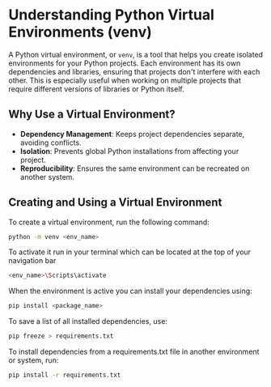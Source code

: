 # Understanding Python Virtual Environments (venv)

A Python virtual environment, or `venv`, is a tool that helps you create isolated environments for your Python projects. Each environment has its own dependencies and libraries, ensuring that projects don't interfere with each other. This is especially useful when working on multiple projects that require different versions of libraries or Python itself.

## Why Use a Virtual Environment?

- **Dependency Management**: Keeps project dependencies separate, avoiding conflicts.
- **Isolation**: Prevents global Python installations from affecting your project.
- **Reproducibility**: Ensures the same environment can be recreated on another system.

## Creating and Using a Virtual Environment

To create a virtual environment, run the following command:
```bash
python -m venv <env_name>
```

To activate it run in your terminal which can be located at the top of your navigation bar
```bash
<env_name>\Scripts\activate
```

When the environment is active you can install your dependencies using:
```bash
pip install <package_name>
```

To save a list of all installed dependencies, use:
```bash
pip freeze > requirements.txt
```


To install dependencies from a requirements.txt file in another environment or system, run:
```bash
pip install -r requirements.txt
```